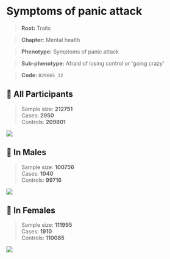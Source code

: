# Symptoms of panic attack
> **Root:** Traits  

> **Chapter:** Mental health  

> **Phenotype:** Symptoms of panic attack  

> **Sub-phenotype:** Afraid of losing control or 'going crazy'  

> **Code:** `B29065_12`

## 🧪 All Participants  
> Sample size: **212751**  
> Cases: **2950**  
> Controls: **209801**
<img src="/Traits/Figures/ALL/B29065_12.png"/>
<CsvTable src="/Traits/Data/ALL/LG_B29065_12.csv" label="🔍 View full results" />

## 👨 In Males  
> Sample size: **100756**  
> Cases: **1040**  
> Controls: **99716**
<img src="/Traits/Figures/Male/B29065_12.png"/>
<CsvTable src="/Traits/Data/Male/LG_B29065_12.csv" label="🔍 View full results" />

## 👩 In Females  
> Sample size: **111995**  
> Cases: **1910**  
> Controls: **110085**
<img src="/Traits/Figures/Female/B29065_12.png"/>
<CsvTable src="/Traits/Data/Female/LG_B29065_12.csv" label="🔍 View full results" />
